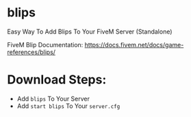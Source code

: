 # blips
Easy Way To Add Blips To Your FiveM Server (Standalone)

FiveM Blip Documentation: https://docs.fivem.net/docs/game-references/blips/

# Download Steps:
- Add `blips` To Your Server
- Add `start blips` To Your `server.cfg`
